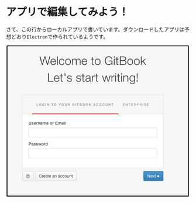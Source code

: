 # アプリで編集してみよう！

さて、この行からローカルアプリで書いています。ダウンロードしたアプリは予想どおり`Electron`で作られているようです。

![](Start_GitBook_Editor.jpg)

